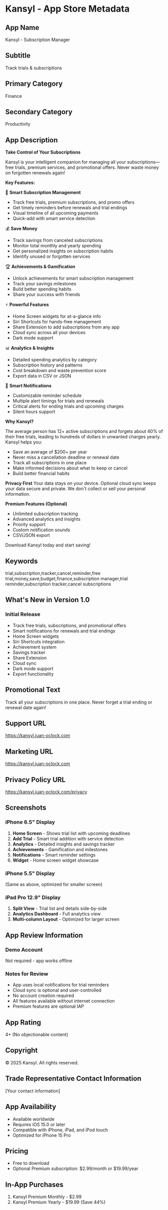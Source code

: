 # Kansyl - App Store Metadata

## App Name
Kansyl - Subscription Manager

## Subtitle
Track trials & subscriptions

## Primary Category
Finance

## Secondary Category
Productivity

## App Description

**Take Control of Your Subscriptions**

Kansyl is your intelligent companion for managing all your subscriptions—free trials, premium services, and promotional offers. Never waste money on forgotten renewals again!

**Key Features:**

📅 **Smart Subscription Management**
- Track free trials, premium subscriptions, and promo offers
- Get timely reminders before renewals and trial endings
- Visual timeline of all upcoming payments
- Quick-add with smart service detection

💰 **Save Money**
- Track savings from canceled subscriptions
- Monitor total monthly and yearly spending
- Get personalized insights on subscription habits
- Identify unused or forgotten services

🏆 **Achievements & Gamification**
- Unlock achievements for smart subscription management
- Track your savings milestones
- Build better spending habits
- Share your success with friends

⚡ **Powerful Features**
- Home Screen widgets for at-a-glance info
- Siri Shortcuts for hands-free management
- Share Extension to add subscriptions from any app
- Cloud sync across all your devices
- Dark mode support

📊 **Analytics & Insights**
- Detailed spending analytics by category
- Subscription history and patterns
- Cost breakdown and waste prevention score
- Export data in CSV or JSON

🔔 **Smart Notifications**
- Customizable reminder schedule
- Multiple alert timings for trials and renewals
- Critical alerts for ending trials and upcoming charges
- Silent hours support

**Why Kansyl?**

The average person has 12+ active subscriptions and forgets about 40% of their free trials, leading to hundreds of dollars in unwanted charges yearly. Kansyl helps you:
- Save an average of $200+ per year
- Never miss a cancellation deadline or renewal date
- Track all subscriptions in one place
- Make informed decisions about what to keep or cancel
- Build better financial habits

**Privacy First**
Your data stays on your device. Optional cloud sync keeps your data secure and private. We don't collect or sell your personal information.

**Premium Features (Optional)**
- Unlimited subscription tracking
- Advanced analytics and insights
- Priority support
- Custom notification sounds
- CSV/JSON export

Download Kansyl today and start saving!

## Keywords
trial,subscription,tracker,cancel,reminder,free trial,money,save,budget,finance,subscription manager,trial reminder,subscription tracker,cancel subscriptions

## What's New in Version 1.0

### Initial Release
- Track free trials, subscriptions, and promotional offers
- Smart notifications for renewals and trial endings
- Home Screen widgets
- Siri Shortcuts integration
- Achievement system
- Savings tracker
- Share Extension
- Cloud sync
- Dark mode support
- Export functionality

## Promotional Text
Track all your subscriptions in one place. Never forget a trial ending or renewal date again!

## Support URL
https://kansyl.juan-oclock.com

## Marketing URL
https://kansyl.juan-oclock.com

## Privacy Policy URL
https://kansyl.juan-oclock.com/privacy

## Screenshots

### iPhone 6.5" Display
1. **Home Screen** - Shows trial list with upcoming deadlines
2. **Add Trial** - Smart trial addition with service detection
3. **Analytics** - Detailed insights and savings tracker
4. **Achievements** - Gamification and milestones
5. **Notifications** - Smart reminder settings
6. **Widget** - Home screen widget showcase

### iPhone 5.5" Display
(Same as above, optimized for smaller screen)

### iPad Pro 12.9" Display
1. **Split View** - Trial list and details side-by-side
2. **Analytics Dashboard** - Full analytics view
3. **Multi-column Layout** - Optimized for larger screen

## App Review Information

### Demo Account
Not required - app works offline

### Notes for Review
- App uses local notifications for trial reminders
- Cloud sync is optional and user-controlled
- No account creation required
- All features available without internet connection
- Premium features are optional IAP

## App Rating
4+ (No objectionable content)

## Copyright
© 2025 Kansyl. All rights reserved.

## Trade Representative Contact Information
[Your contact information]

## App Availability
- Available worldwide
- Requires iOS 15.0 or later
- Compatible with iPhone, iPad, and iPod touch
- Optimized for iPhone 15 Pro

## Pricing
- Free to download
- Optional Premium subscription: $2.99/month or $19.99/year

## In-App Purchases
1. Kansyl Premium Monthly - $2.99
2. Kansyl Premium Yearly - $19.99 (Save 44%)
